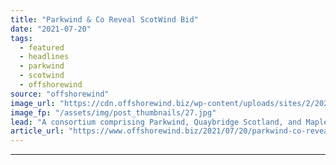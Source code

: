 ```yaml
---
title: "Parkwind & Co Reveal ScotWind Bid"
date: "2021-07-20"
tags: 
  - featured
  - headlines
  - parkwind
  - scotwind
  - offshorewind
source: "offshorewind"
image_url: "https://cdn.offshorewind.biz/wp-content/uploads/sites/2/2021/06/16084003/Parkwind_.jpg"
image_fp: "/assets/img/post_thumbnails/27.jpg"
lead: "A consortium comprising Parkwind, Quaybridge Scotland, and Maple Power (a joint venture between Enbridge and"
article_url: "https://www.offshorewind.biz/2021/07/20/parkwind-co-reveal-scotwind-bid/"
---
```


---

